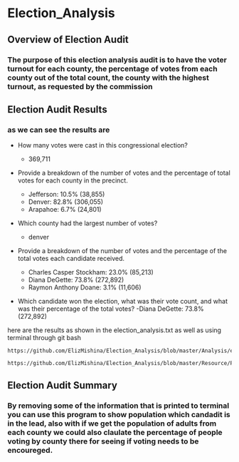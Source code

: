 # Election_Analysis

## Overview of Election Audit
### The purpose of this election analysis audit is to have the voter turnout for each county, the percentage of votes from each county out of the total count, the county with the highest turnout, as requested by the commission

## Election Audit Results 
### as we can see the results are

- How many votes were cast in this congressional election?
    - 369,711

- Provide a breakdown of the number of votes and the percentage of total votes for each county in the  precinct.
    - Jefferson: 10.5% (38,855)
    - Denver: 82.8% (306,055)
    - Arapahoe: 6.7% (24,801)

- Which county had the largest number of votes?
    - denver

- Provide a breakdown of the number of votes and the percentage of the total votes each candidate received.
    - Charles Casper Stockham: 23.0% (85,213)
    - Diana DeGette: 73.8% (272,892)
    - Raymon Anthony Doane: 3.1% (11,606)

- Which candidate won the election, what was their vote count, and what was their percentage of the total votes?
    -Diana DeGette: 73.8% (272,892)
    
here are the results as shown in the election_analysis.txt as well as using terminal through git bash
    
    https://github.com/ElizMishina/Election_Analysis/blob/master/Analysis/election_analysis.txt
    
    https://github.com/ElizMishina/Election_Analysis/blob/master/Resource/Python_in_git_PyPoll_results.png


## Election Audit Summary
### By removing some of the information that is printed to terminal you can use this program to show population which candadit is in the lead, also with if we get the population of adults from each county we could also claulate the percentage of people voting by county there for seeing if voting needs to be encoureged.
